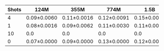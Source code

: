 |   Shots | 124M        | 355M        | 774M        | 1.5B        | 1.3B        | 2.7B        | 6B          |
|---------|-------------|-------------|-------------|-------------|-------------|-------------|-------------|
|       4 | 0.09±0.0060 | 0.11±0.0016 | 0.12±0.0091 | 0.15±0.0060 | 0.0         | 0.0         | 0.0         |
|       1 | 0.08±0.0016 | 0.09±0.0062 | 0.11±0.0030 | 0.11±0.0043 | 0.10±0.0095 | 0.12±0.0076 | 0.16±0.0214 |
|      10 | 0.0         | 0.0         | 0.0         | 0.0         | 0.15±0.0133 | 0.18±0.0098 | 0.21±0.0091 |
|       0 | 0.07±0.0000 | 0.09±0.0000 | 0.13±0.0000 | 0.12±0.0000 | 0.09±0.0000 | 0.11±0.0000 | 0.13±0.0000 |